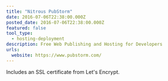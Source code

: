 ```yaml
---
title: "Nitrous PubStorm"
date: 2016-07-06T22:38:00.000Z
posted_date: 2016-07-06T22:38:00.000Z
featured: false
tool_type: 
  - hosting-deployment
description: Free Web Publishing and Hosting for Developers
urls:
  website: https://www.pubstorm.com/
---
```

Includes an SSL certificate from Let's Encrypt.